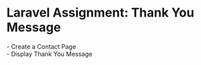 <h1>Laravel Assignment: Thank You Message</h1>
- Create a Contact Page <br> 
- Display Thank You Message

